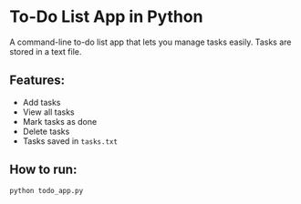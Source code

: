 # To-Do List App in Python

A command-line to-do list app that lets you manage tasks easily. Tasks are stored in a text file.

## Features:
- Add tasks
- View all tasks
- Mark tasks as done
- Delete tasks
- Tasks saved in `tasks.txt`

## How to run:
```bash
python todo_app.py
